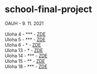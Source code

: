 # school-final-project
OAUH - 9. 11. 2021<br><br>
Uloha 4  - *** - [ZDE](src/the/max/schoolfinal/ulohy/Uloha4.java) <br>
Uloha 5  - *** - [ZDE](src/the/max/schoolfinal/ulohy/Uloha5.java) <br>
Uloha 6  - *   - [ZDE](src/the/max/schoolfinal/ulohy/Uloha6.java) <br>
Uloha 13 - *   - [ZDE](src/the/max/schoolfinal/ulohy/Uloha13.java) <br>
Uloha 14 - *** - [ZDE](src/the/max/schoolfinal/ulohy/Uloha14.java) <br>
Uloha 15 - ** - [ZDE](src/the/max/schoolfinal/ulohy/Uloha15.java) <br>
Uloha 18 - *** - [ZDE](src/the/max/schoolfinal/ulohy/Uloha18.java) <br>